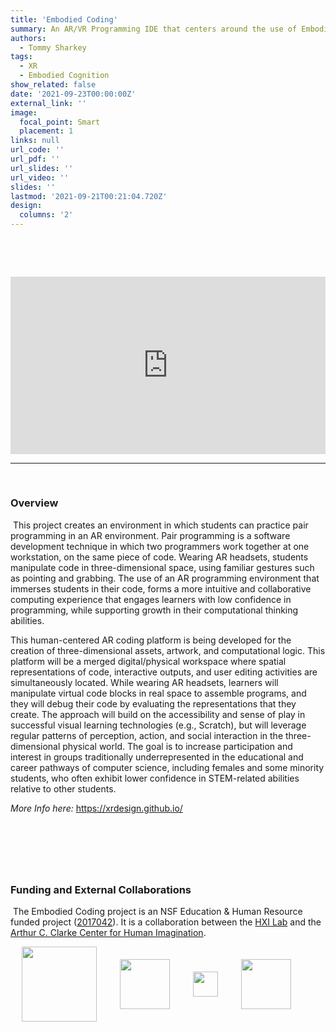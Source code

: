 ```yaml
---
title: 'Embodied Coding'
summary: An AR/VR Programming IDE that centers around the use of Embodied tools and metaphors instead of the traditional wall of text
authors: 
  - Tommy Sharkey
tags:
  - XR
  - Embodied Cognition
show_related: false
date: '2021-09-23T00:00:00Z'
external_link: ''
image:
  focal_point: Smart
  placement: 1
links: null
url_code: ''
url_pdf: ''
url_slides: ''
url_video: ''
slides: ''
lastmod: '2021-09-21T00:21:04.720Z'
design:
  columns: '2'
---
```

​
<!-- [//]: # (
) -->
​
<div style="padding:56.25% 0 0 0;position:relative;"><iframe src="https://player.vimeo.com/video/613800092?h=e09249318f&amp;badge=0&amp;autopause=0&amp;player_id=0&amp;app_id=58479" frameborder="0" allow="autoplay; fullscreen; picture-in-picture" allowfullscreen style="position:absolute;top:0;left:0;width:100%;height:100%;" title="Embodied-Code_NSF-Video"></iframe></div><script src="https://player.vimeo.com/api/player.js"></script>

------
​
### Overview
​
This project creates an environment in which students can practice pair programming in an AR environment. Pair programming is a software development technique in which two programmers work together at one workstation, on the same piece of code. Wearing AR headsets, students manipulate code in three-dimensional space, using familiar gestures such as pointing and grabbing. The use of an AR programming environment that immerses students in their code, forms a more intuitive and collaborative computing experience that engages learners with low confidence in programming, while supporting growth in their computational thinking abilities.

This human-centered AR coding platform is being developed for the creation of three-dimensional assets, artwork, and computational logic. This platform will be a merged digital/physical workspace where spatial representations of code, interactive outputs, and user editing activities are simultaneously located. While wearing AR headsets, learners will manipulate virtual code blocks in real space to assemble programs, and they will debug their code by evaluating the representations that they create. The approach will build on the accessibility and sense of play in successful visual learning technologies (e.g., Scratch), but will leverage regular patterns of perception, action, and social interaction in the three-dimensional physical world. The goal is to increase participation and interest in groups traditionally underrepresented in the educational and career pathways of computer science, including females and some minority students, who often exhibit lower confidence in STEM-related abilities relative to other students.

*More Info here:* https://xrdesign.github.io/

​
------
​
### Funding and External Collaborations
​
The Embodied Coding project is an NSF Education & Human Resource funded project ([2017042](https://nsf.gov/awardsearch/showAward?AWD_ID=2017042)). It is a collaboration between the [HXI Lab](https://hxi.ucsd.edu) and the [Arthur C. Clarke Center for Human Imagination](http://imagination.ucsd.edu).
​
​
<div style="display: flex; justify-content:space-around; align-items: center;">
<img src="/images/CSE.jpg" style="height: 120px;"> 
<img src="/images/qi.png" style="height: 80px;"> 
<img src="/images/clarke-center_logo.png" style="height: 40px;"> 
<img src="/images/NSF_Logo.png" style="height: 80px;">
​
</div>
​
<!-- ------
​
### Publications -->
​
<!-- {{< cite page="/publication/volis-cui2021" view="1" >}}  -->